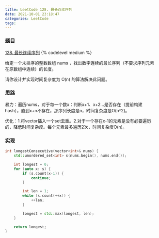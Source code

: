 ```yaml
---
title: LeetCode 128. 最长连续序列
date: 2021-10-01 23:18:47
categories: LeetCode
tags:
---
```


### 题目
[128. 最长连续序列](https://leetcode-cn.com/problems/longest-consecutive-sequence/)
{% codelevel medium %}

给定一个未排序的整数数组 nums ，找出数字连续的最长序列（不要求序列元素在原数组中连续）的长度。
<!-- more -->

请你设计并实现时间复杂度为 O(n) 的算法解决此问题。

### 思路
暴力：遍历nums，对于每一个数x：判断x+1、x+2...是否存在（提前构建hash），直到x+n不存在，那序列长度是n，时间复杂度是O(n^2)。

优化：1.将vector插入一个set去重。2.对于一个存在x-1的元素是没有必要遍历的，降低时间复杂度。每个元素最多遍历2次，时间复杂度O(n)。

### 实现
``` cpp
int longestConsecutive(vector<int>& nums) {
    std::unordered_set<int> s(nums.begin(), nums.end());

    int longest = 0;
    for (auto x: s) {
        if (s.count(x-1)) {
            continue;
        }

        int len = 1;
        while (s.count(++x)) {
            ++len;
        }

        longest = std::max(longest, len);
    }

    return longest;
}
```
